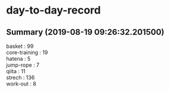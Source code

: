 # day-to-day-record  
## Summary  (2019-08-19 09:26:32.201500)  
basket : 99  
core-training : 19  
hatena : 5  
jump-rope : 7  
qiita : 11  
strech : 136  
work-out : 8  
